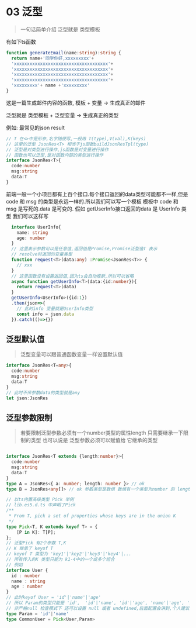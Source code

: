 # 03 泛型

> 一句话简单介绍 泛型就是 类型模板

有如下ts函数
```typescript
function generateEmail(name:string):string {
  return name+'同学你好,xxxxxxxxx'+
  'xxxxxxxxxxxxxxxxxxxxxxxxxxxxxxxxxxxx'+
  'xxxxxxxxxxxxxxxxxxxxxxxxxxxxxxxxxxxx'+
  'xxxxxxxxxxxxxxxxxxxxxxxxxxxxxxxxxxxx'+
  'xxxxxxxxxxxxxxxxxxxxxxxxxxxxxxxxxxxx'+
  'xxxxxxxxx'+ name +'xxxxxxxxx'
}
```
这是一篇生成邮件内容的函数, 模板 + 变量 -> 生成真正的邮件

泛型就是 类型模板 + 泛型变量 -> 生成真正的类型

例如: 最常见的json result
```typescript
// T 在<>中是形参,名字随便写,一般用 T(type),V(val),K(keys)
// 这里的泛型 JsonRes<T> 相当于js函数buildJsonResTpl(type)
// 泛型是对类型进行操作,js函数是对变量进行操作
// 函数也可以泛型,是对函数内部的类型进行操作
interface JsonRes<T>{
  code:number
  msg:string
  data:T
}
```
前端一般一个小项目都有上百个接口.每个接口返回的data类型可能都不一样,但是code 和 msg 的类型是永远一样的.所以我们可以写一个模板 模板中 code 和 msg 是写死的.data 是可变的.
假如 getUserInfo接口返回的data 是 UserInfo 类型 我们可以这样写
```typescript
  interface UserInfo{
    name: string
    age: number
  }
  // 这里表示参数可以是任意值,返回值是Promise,Promise泛型值T 表示
  // resolve时返回的变量类型
  function request<T>(data:any) :Promise<JsonRes<T>> {
    // xxx 
  }
  // 这里函数没有设置返回值,因为ts会自动推断,所以可以省略
  async function getUserInfo<T>(data:{id:number}){
    return request<T>(data)
  }
  getUserInfo<UserInfo>({id:1})
  .then(json=>{
    // 此时info 变量就是UserInfo类型
    const info = json.data
  }).catch(()=>{})

```

## 泛型默认值

> 泛型变量可以跟普通函数变量一样设置默认值
```typescript
interface JsonRes<T=any>{
  code:number
  msg:string
  data:T
}
// 此时不传参数data的类型就是any
let json:JsonRes
```

## 泛型参数限制
> 若要限制泛型参数必须有一个number类型的属性length 只需要继承一下限制的类型
> 也可以说是 泛型参数必须可以赋值给 它继承的类型
```typescript

interface JsonRes<T extends {length:number}>{
  code:number
  msg:string
  data:T
}
type A = JsonRes<{ a: number; length: number }> // ok
type B = JsonRes<any[]> // ok 参数类型是数组 数组有一个类型为number 的 length属性

// 以ts内置高级类型 Pick 举例
// lib.es5.d.ts 中声明了Pick
/**
 * From T, pick a set of properties whose keys are in the union K
 */
type Pick<T, K extends keyof T> = {
    [P in K]: T[P];
};
// 泛型Pick 有2个参数 T,K
// K 继承了 keyof T
// keyof T 类型为 'key1'|'key2'|'key3'|'key4'|...
// 所有传入的K 类型只能为 k1-4中的一个或多个组合
// 例如
interface User {
  id : number
  name : string
  age : number
}
// 此时keyof User = 'id'|'name'|'age'
// 所以 Param的类型只能是 'id',  'id'|'name', 'id'|'age', 'name'|'age', 'id'|'name'|'age'
// 非严格null 检查模式下 还可以设置 null 或者 undefined,后面配置会讲到,个人建议尽量严格模式
type Param = 'id'|'name'
type CommonUser = Pick<User,Param>
```
